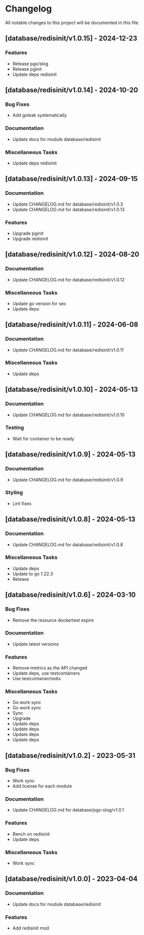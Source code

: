 # Changelog

All notable changes to this project will be documented in this file.

## [database/redisinit/v1.0.15] - 2024-12-23

### Features

- Release pgx/slog
- Release pginit
- Update deps redisinit

## [database/redisinit/v1.0.14] - 2024-10-20

### Bug Fixes

- Add goleak systematically

### Documentation

- Update docs for module database/redisinit

### Miscellaneous Tasks

- Update deps redisinit

## [database/redisinit/v1.0.13] - 2024-09-15

### Documentation

- Update CHANGELOG.md for database/redisinit/v1.0.3
- Update CHANGELOG.md for database/redisinit/v1.0.13

### Features

- Upgrade pginit
- Upgrade redisinit

## [database/redisinit/v1.0.12] - 2024-08-20

### Documentation

- Update CHANGELOG.md for database/redisinit/v1.0.12

### Miscellaneous Tasks

- Update go version for sec
- Update deps

## [database/redisinit/v1.0.11] - 2024-06-08

### Documentation

- Update CHANGELOG.md for database/redisinit/v1.0.11

### Miscellaneous Tasks

- Update deps

## [database/redisinit/v1.0.10] - 2024-05-13

### Documentation

- Update CHANGELOG.md for database/redisinit/v1.0.10

### Testing

- Wait for container to be ready

## [database/redisinit/v1.0.9] - 2024-05-13

### Documentation

- Update CHANGELOG.md for database/redisinit/v1.0.9

### Styling

- Lint fixes

## [database/redisinit/v1.0.8] - 2024-05-13

### Documentation

- Update CHANGELOG.md for database/redisinit/v1.0.8

### Miscellaneous Tasks

- Update deps
- Update to go 1.22.3
- Release

## [database/redisinit/v1.0.6] - 2024-03-10

### Bug Fixes

- Remove the resource dockertest expire

### Documentation

- Update latest versions

### Features

- Remove metrics as the API changed
- Update deps, use testcontainers
- Use testcontainer/redis

### Miscellaneous Tasks

- Go work sync
- Go work sync
- Sync
- Upgrade
- Update deps
- Update deps
- Update deps
- Update deps

## [database/redisinit/v1.0.2] - 2023-05-31

### Bug Fixes

- Work sync
- Add license for each module

### Documentation

- Update CHANGELOG.md for database/pgx-slog/v1.0.1

### Features

- Bench on redisinit
- Update deps

### Miscellaneous Tasks

- Work sync

## [database/redisinit/v1.0.0] - 2023-04-04

### Documentation

- Update docs for module database/redisinit

### Features

- Add redisinit mod

<!-- generated by git-cliff -->

